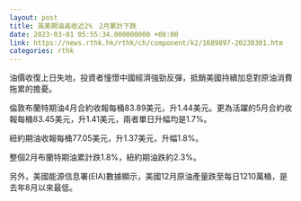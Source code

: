 ```yaml
---
layout: post
title: 英美期油高收近2%　2月累計下跌
date: 2023-03-01 05:55:34.000000000 +08:00
link: https://news.rthk.hk/rthk/ch/component/k2/1689897-20230301.htm
categories: rthk
---
```


油價收復上日失地，投資者憧憬中國經濟強勁反彈，抵銷美國持續加息對原油消費拖累的擔憂。

倫敦布蘭特期油4月合約收報每桶83.89美元，升1.44美元。更為活躍的5月合約收報每桶83.45美元，升1.41美元，兩者單日升幅均是1.7%。

紐約期油收報每桶77.05美元，升1.37美元，升幅1.8%。

整個2月布蘭特期油累計跌1.8%，紐約期油跌約2.3%。

另外，美國能源信息署(EIA)數據顯示，美國12月原油產量跌至每日1210萬桶，是去年8月以來最低。
